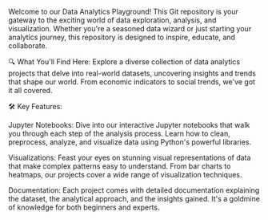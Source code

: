 
Welcome to our Data Analytics Playground! This Git repository is your gateway to the exciting world of data exploration, analysis, and visualization. Whether you're a seasoned data wizard or just starting your analytics journey, this repository is designed to inspire, educate, and collaborate.

🔍 What You'll Find Here:
Explore a diverse collection of data analytics projects that delve into real-world datasets, uncovering insights and trends that shape our world. From economic indicators to social trends, we've got it all covered.

🛠️ Key Features:

Jupyter Notebooks: Dive into our interactive Jupyter notebooks that walk you through each step of the analysis process. Learn how to clean, preprocess, analyze, and visualize data using Python's powerful libraries.

Visualizations: Feast your eyes on stunning visual representations of data that make complex patterns easy to understand. From bar charts to heatmaps, our projects cover a wide range of visualization techniques.

Documentation: Each project comes with detailed documentation explaining the dataset, the analytical approach, and the insights gained. It's a goldmine of knowledge for both beginners and experts.
